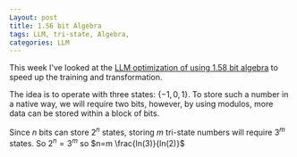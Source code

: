 ```yaml
---
Layout: post
title: 1.56 bit Algebra
tags: LLM, tri-state, Algebra, 
categories: LLM
---
```


This week I've looked at the <a href="https://arxiv.org/abs/2402.17764">LLM optimization of using 1.58 bit algebra</a> to speed up the training and transformation.

The idea is to operate with three states: $\{-1,0,1\}$. To store such a number in a native way, we will require two bits, however, by using modulos, more data can be stored within a block of bits.

Since $n$ bits can store $2^n$ states, storing $m$ tri-state numbers will require $3^m$ states. So $2^n=3^m$ so $n=m \frac{ln(3)}{ln(2)}$
